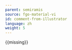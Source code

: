 ```yaml
---
parent: semiramis
source: fgo-material-vi
id: comment-from-illustrator
language: zh
weight: 5
---
```


{{missing}}
